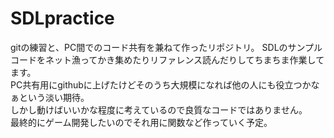 # SDLpractice

gitの練習と、PC間でのコード共有を兼ねて作ったリポジトリ。
SDLのサンプルコードをネット漁ってかき集めたりリファレンス読んだりしてちまちま作業してます。  
PC共有用にgithubに上げたけどそのうち大規模になれば他の人にも役立つかなぁという淡い期待。  
しかし動けばいいかな程度に考えているので良質なコードではありません。  
最終的にゲーム開発したいのでそれ用に関数など作っていく予定。  
